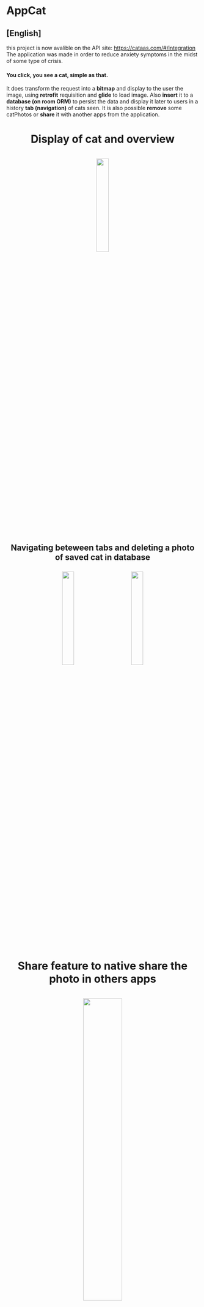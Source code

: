 # AppCat
## [English]
  this project is now avalible on the API site: https://cataas.com/#/integration
  The application was made in order to reduce anxiety symptoms in the midst of some type of crisis. 
  #### You click, you see a cat, simple as that.
  
   It does transform the request into a **bitmap** and display to the user the image, using **retrofit** requisition and **glide** to load image. Also **insert** it to a **database (on room ORM)** to persist the data and display it later to users in a history **tab (navigation)** of cats seen. It is also possible **remove** some catPhotos or **share** it with another apps from the application.

<h1 align="center">
Display of cat and overview <br> <br>
 <img src="https://user-images.githubusercontent.com/77680596/175374515-327508f8-7eab-43c0-8e52-def40fb25d51.gif" width="25%""/>
</h1>  

<h2 align="center">
Navigating beteween tabs and deleting a photo of saved cat in database<br> <br>
  <img src="https://user-images.githubusercontent.com/77680596/175374399-b369cd18-71b2-4e87-8fa5-45f6a97738b9.gif" width="25%"/>
  &nbsp &nbsp &nbsp &nbsp &nbsp
   <img src="https://user-images.githubusercontent.com/77680596/175374479-25911dd3-9d0e-4e28-bf02-c7f0c5a7c3c2.gif"  width="25%"/>
</h2>  

<h1 align="center">
Share feature to native share the photo in others apps <br> <br>
 <img src="https://user-images.githubusercontent.com/77680596/175374496-f925ea20-80e6-402a-8770-bef7c556093a.gif" width="45%"/>
</h1>

# Download 

App is now available to download on [release](https://github.com/allan8araujo/CatApp/releases)

# Libraries

• [Swipe Refresh layout](https://developer.android.com/jetpack/androidx/releases/swiperefreshlayout?hl=pt-br)

• [Glide v4.13](https://github.com/bumptech/glide)


# Jetpack libraries

• [View Model overView](https://developer.android.com/topic/libraries/architecture/viewmodel#sharing)

• [Kotlin Flows on android](https://developer.android.com/kotlin/flow?hl=pt-br)

• [Paging3 Library](https://developer.android.com/topic/libraries/architecture/paging/v3-overview?hl=pt-br)

• [Room Persistence Library](https://developer.android.com/training/data-storage/room)

• [Navigation Architecture Component](https://developer.android.com/guide/navigation)

• [Lifecycle Architecture component](https://developer.android.com/topic/libraries/architecture/lifecycle)
